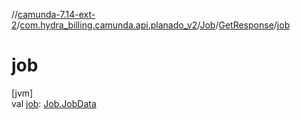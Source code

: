 //[camunda-7.14-ext-2](../../../../index.md)/[com.hydra_billing.camunda.api.planado_v2](../../index.md)/[Job](../index.md)/[GetResponse](index.md)/[job](job.md)

# job

[jvm]\
val [job](job.md): [Job.JobData](../-job-data/index.md)

